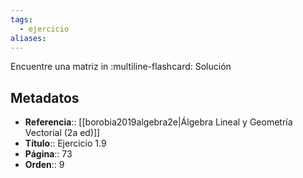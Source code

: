 ```yaml
---
tags:
  - ejercicio
aliases:
---
```

Encuentre una matriz in
:multiline-flashcard:
Solución

## Metadatos
- **Referencia**:: [[borobia2019algebra2e|Álgebra Lineal y Geometría Vectorial (2a ed)]]
- **Título**:: Ejercicio 1.9
- **Página**:: 73
- **Orden**:: 9
